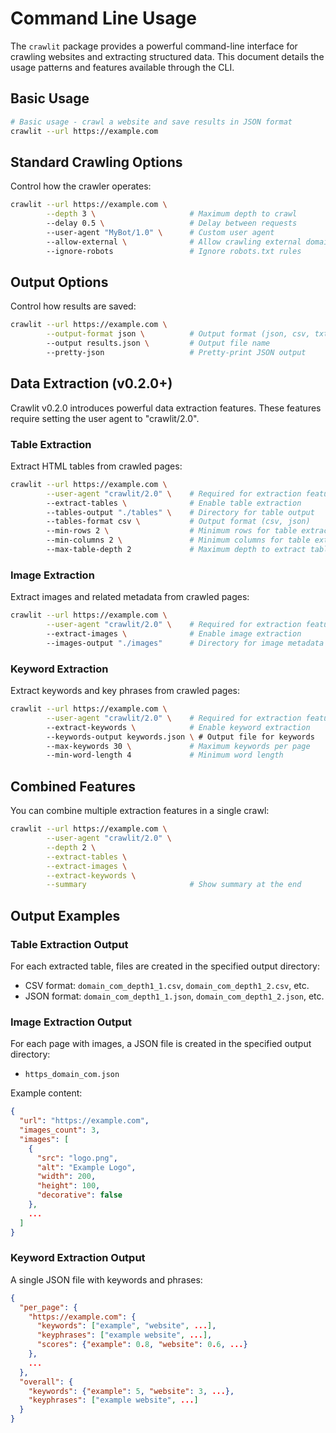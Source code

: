 # Command Line Usage

The `crawlit` package provides a powerful command-line interface for crawling websites and extracting structured data. This document details the usage patterns and features available through the CLI.

## Basic Usage

```bash
# Basic usage - crawl a website and save results in JSON format
crawlit --url https://example.com
```

## Standard Crawling Options

Control how the crawler operates:

```bash
crawlit --url https://example.com \
        --depth 3 \                     # Maximum depth to crawl
        --delay 0.5 \                   # Delay between requests
        --user-agent "MyBot/1.0" \      # Custom user agent
        --allow-external \              # Allow crawling external domains
        --ignore-robots                 # Ignore robots.txt rules
```

## Output Options

Control how results are saved:

```bash
crawlit --url https://example.com \
        --output-format json \          # Output format (json, csv, txt, html)
        --output results.json \         # Output file name
        --pretty-json                   # Pretty-print JSON output
```

## Data Extraction (v0.2.0+)

Crawlit v0.2.0 introduces powerful data extraction features. These features require setting the user agent to "crawlit/2.0".

### Table Extraction

Extract HTML tables from crawled pages:

```bash
crawlit --url https://example.com \
        --user-agent "crawlit/2.0" \    # Required for extraction features
        --extract-tables \              # Enable table extraction
        --tables-output "./tables" \    # Directory for table output
        --tables-format csv \           # Output format (csv, json)
        --min-rows 2 \                  # Minimum rows for table extraction
        --min-columns 2 \               # Minimum columns for table extraction
        --max-table-depth 2             # Maximum depth to extract tables from
```

### Image Extraction

Extract images and related metadata from crawled pages:

```bash
crawlit --url https://example.com \
        --user-agent "crawlit/2.0" \    # Required for extraction features
        --extract-images \              # Enable image extraction
        --images-output "./images"      # Directory for image metadata
```

### Keyword Extraction

Extract keywords and key phrases from crawled pages:

```bash
crawlit --url https://example.com \
        --user-agent "crawlit/2.0" \    # Required for extraction features
        --extract-keywords \            # Enable keyword extraction
        --keywords-output keywords.json \ # Output file for keywords
        --max-keywords 30 \             # Maximum keywords per page
        --min-word-length 4             # Minimum word length
```

## Combined Features

You can combine multiple extraction features in a single crawl:

```bash
crawlit --url https://example.com \
        --user-agent "crawlit/2.0" \
        --depth 2 \
        --extract-tables \
        --extract-images \
        --extract-keywords \
        --summary                       # Show summary at the end
```

## Output Examples

### Table Extraction Output

For each extracted table, files are created in the specified output directory:
- CSV format: `domain_com_depth1_1.csv`, `domain_com_depth1_2.csv`, etc.
- JSON format: `domain_com_depth1_1.json`, `domain_com_depth1_2.json`, etc.

### Image Extraction Output

For each page with images, a JSON file is created in the specified output directory:
- `https_domain_com.json`

Example content:
```json
{
  "url": "https://example.com",
  "images_count": 3,
  "images": [
    {
      "src": "logo.png",
      "alt": "Example Logo",
      "width": 200,
      "height": 100,
      "decorative": false
    },
    ...
  ]
}
```

### Keyword Extraction Output

A single JSON file with keywords and phrases:
```json
{
  "per_page": {
    "https://example.com": {
      "keywords": ["example", "website", ...],
      "keyphrases": ["example website", ...],
      "scores": {"example": 0.8, "website": 0.6, ...}
    },
    ...
  },
  "overall": {
    "keywords": {"example": 5, "website": 3, ...},
    "keyphrases": ["example website", ...]
  }
}
```
